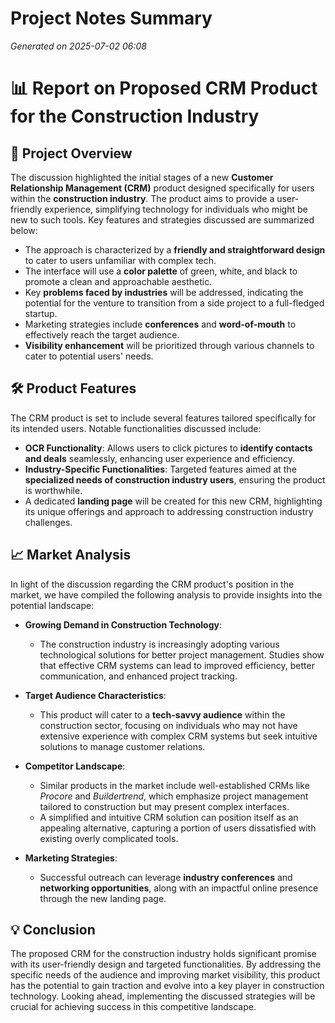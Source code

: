 # Project Notes Summary

*Generated on 2025-07-02 06:08*

# 📊 **Report on Proposed CRM Product for the Construction Industry**

## 🚀 **Project Overview**
The discussion highlighted the initial stages of a new **Customer Relationship Management (CRM)** product designed specifically for users within the **construction industry**. The product aims to provide a user-friendly experience, simplifying technology for individuals who might be new to such tools. Key features and strategies discussed are summarized below:

- The approach is characterized by a **friendly and straightforward design** to cater to users unfamiliar with complex tech.
- The interface will use a **color palette** of green, white, and black to promote a clean and approachable aesthetic.
- Key **problems faced by industries** will be addressed, indicating the potential for the venture to transition from a side project to a full-fledged startup.
- Marketing strategies include **conferences** and **word-of-mouth** to effectively reach the target audience.
- **Visibility enhancement** will be prioritized through various channels to cater to potential users' needs.

## 🛠️ **Product Features**
The CRM product is set to include several features tailored specifically for its intended users. Notable functionalities discussed include:

- **OCR Functionality**: Allows users to click pictures to **identify contacts and deals** seamlessly, enhancing user experience and efficiency.
- **Industry-Specific Functionalities**: Targeted features aimed at the **specialized needs of construction industry users**, ensuring the product is worthwhile.
- A dedicated **landing page** will be created for this new CRM, highlighting its unique offerings and approach to addressing construction industry challenges.

## 📈 **Market Analysis**
In light of the discussion regarding the CRM product's position in the market, we have compiled the following analysis to provide insights into the potential landscape:

- **Growing Demand in Construction Technology**: 
  - The construction industry is increasingly adopting various technological solutions for better project management. Studies show that effective CRM systems can lead to improved efficiency, better communication, and enhanced project tracking.
  
- **Target Audience Characteristics**: 
  - This product will cater to a **tech-savvy audience** within the construction sector, focusing on individuals who may not have extensive experience with complex CRM systems but seek intuitive solutions to manage customer relations.
  
- **Competitor Landscape**: 
  - Similar products in the market include well-established CRMs like *Procore* and *Buildertrend*, which emphasize project management tailored to construction but may present complex interfaces.
  - A simplified and intuitive CRM solution can position itself as an appealing alternative, capturing a portion of users dissatisfied with existing overly complicated tools.

- **Marketing Strategies**: 
  - Successful outreach can leverage **industry conferences** and **networking opportunities**, along with an impactful online presence through the new landing page.

## 💡 **Conclusion**
The proposed CRM for the construction industry holds significant promise with its user-friendly design and targeted functionalities. By addressing the specific needs of the audience and improving market visibility, this product has the potential to gain traction and evolve into a key player in construction technology. Looking ahead, implementing the discussed strategies will be crucial for achieving success in this competitive landscape.